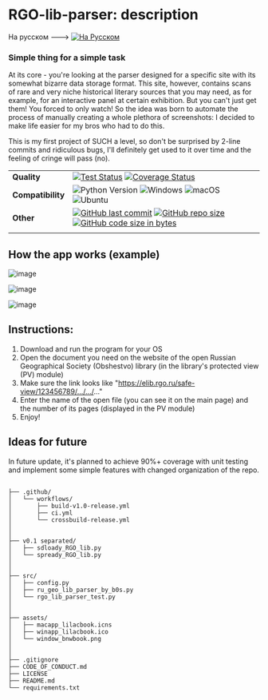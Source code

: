# RGO-lib-parser: description
На русском ---> [![На Русском](https://img.shields.io/badge/lang-ru-red.svg)](https://github.com/diam0voi/RGO-lib-parser/blob/main/README.ru.md)

### Simple thing for a simple task
At its core - you're looking at the parser designed for a specific site with its somewhat bizarre data storage format. This site, however, contains scans of rare and very niche historical literary sources that you may need, as for example, for an interactive panel at certain exhibition. But you can't just get them! You forced to only watch! So the idea was born to automate the process of manually creating a whole plethora of screenshots: I decided to make life easier for my bros who had to do this. 

This is my first project of SUCH a level, so don't be surprised by 2-line commits and ridiculous bugs, I'll definitely get used to it over time and the feeling of cringe will pass (no).

|        |                                                                                                                                                             |
|-----------------|---------------------------------------------------------------------------------------------------------------------------------------------------------------------|
| **Quality** | [![Test Status](https://img.shields.io/github/actions/workflow/status/diam0voi/RGO-lib-parser/ci.yml?branch=main&label=tests&logo=github)](https://github.com/diam0voi/RGO-lib-parser/actions/workflows/ci.yml) [![Coverage Status](https://coveralls.io/repos/github/diam0voi/RGO-lib-parser/badge.svg?branch=main)](https://coveralls.io/github/diam0voi/RGO-lib-parser?branch=main) |
| **Compatibility** | ![Python Version](https://img.shields.io/badge/python-3.9%20%7C%203.10%20%7C%203.11%20%7C%203.12%20%7C%203.13+-green?logo=python&logoColor=yellow) ![Windows](https://img.shields.io/badge/Windows%2010+-0078D6) ![macOS](https://img.shields.io/badge/MacOS%2015+-000000?logo=macos&logoColor=white) ![Ubuntu](https://img.shields.io/badge/Ubuntu%2024+-E95420?logo=ubuntu&logoColor=white) |
| **Other**       |  [![GitHub last commit](https://img.shields.io/github/last-commit/diam0voi/RGO-lib-parser)](https://github.com/diam0voi/RGO-lib-parser/commits/main) [![GitHub repo size](https://img.shields.io/github/repo-size/diam0voi/RGO-lib-parser.svg)](https://github.com/diam0voi/RGO-lib-parser/) [![GitHub code size in bytes](https://img.shields.io/github/languages/code-size/diam0voi/RGO-lib-parser.svg)](https://github.com/diam0voi/RGO-lib-parser/) |
| | | 

## How the app works (example)
![image](https://github.com/user-attachments/assets/4ec54270-8c15-4eb1-b83e-0956a8c59e79)

![image](https://github.com/user-attachments/assets/6040a85c-3043-4d02-ad77-e4095adf2ec0)

![image](https://github.com/user-attachments/assets/f57566c9-c692-4e68-91f5-5f2589cf34dc)


## Instructions:
1. Download and run the program for your OS
2. Open the document you need on the website of the open Russian Geographical Society (Obshestvo) library (in the library's protected view (PV) module)
3. Make sure the link looks like "https://elib.rgo.ru/safe-view/123456789/.../.../..."
4. Enter the name of the open file (you can see it on the main page) and the number of its pages (displayed in the PV module)
5. Enjoy!


## Ideas for future
In future update, it's planned to achieve 90%+ coverage with unit testing and implement some simple features with changed organization of the repo.

##
```
├── .github/
│   └── workflows/
│       ├── build-v1.0-release.yml
│       ├── ci.yml
│       └── crossbuild-release.yml
│
│
├── v0.1 separated/        
│   ├── sdloady_RGO_lib.py
│   └── spready_RGO_lib.py
│
│
├── src/
│   ├── config.py
│   ├── ru_geo_lib_parser_by_b0s.py
│   └── rgo_lib_parser_test.py
│
│
├── assets/
│   ├── macapp_lilacbook.icns
│   ├── winapp_lilacbook.ico
│   └── window_bnwbook.png
│
│
├── .gitignore
├── CODE_OF_CONDUCT.md
├── LICENSE
├── README.md
└── requirements.txt
```
